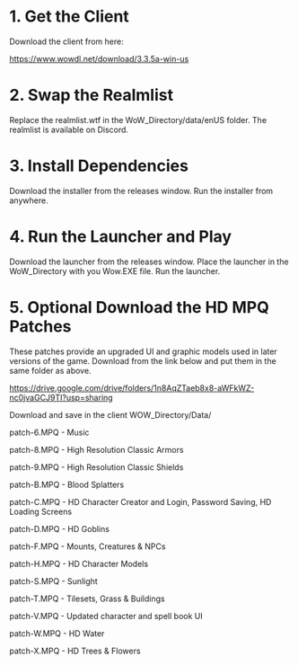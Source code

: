 # 1. Get the Client
Download the client from here:

https://www.wowdl.net/download/3.3.5a-win-us

# 2. Swap the Realmlist
Replace the realmlist.wtf in the WoW_Directory/data/enUS folder.
The realmlist is available on Discord.

# 3. Install Dependencies
Download the installer from the releases window.
Run the installer from anywhere.

# 4. Run the Launcher and Play
Download the launcher from the releases window.
Place the launcher in the WoW_Directory with you Wow.EXE file. 
Run the launcher.

# 5. Optional Download the HD MPQ Patches
These patches provide an upgraded UI and graphic models used in later versions of the game.
Download from the link below and put them in the same folder as above.

https://drive.google.com/drive/folders/1n8AqZTaeb8x8-aWFkWZ-nc0jvaGCJ9TI?usp=sharing

Download and save in the client WOW_Directory/Data/

patch-6.MPQ - Music

patch-8.MPQ - High Resolution Classic Armors

patch-9.MPQ - High Resolution Classic Shields

patch-B.MPQ - Blood Splatters

patch-C.MPQ - HD Character Creator and Login, Password Saving, HD Loading Screens

patch-D.MPQ - HD Goblins

patch-F.MPQ - Mounts, Creatures & NPCs

patch-H.MPQ - HD Character Models

patch-S.MPQ - Sunlight

patch-T.MPQ - Tilesets, Grass & Buildings

patch-V.MPQ - Updated character and spell book UI

patch-W.MPQ - HD Water

patch-X.MPQ - HD Trees & Flowers

